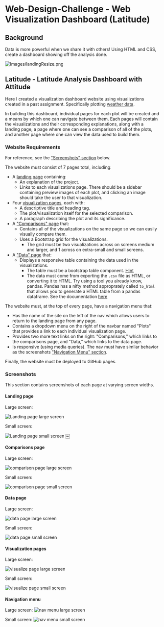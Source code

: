 # Web-Design-Challenge - Web Visualization Dashboard (Latitude)

## Background

Data is more powerful when we share it with others! Using HTML and CSS, create a dashboard showing off the analysis done.

![Images/landingResize.png](WebVisualizations/Images/landingResize.png)

## Latitude - Latitude Analysis Dashboard with Attitude

Here I created a visualization dashboard website using visualizations created in a past assignment. Specifically plotting [weather data](Resources/cities.csv).

In building this dashboard, individual pages for each plot will be created and a means by which one can navigate between them. Each pages will contain the visualizations and their corresponding explanations, along with a landing page, a page where one can see a comparison of all of the plots, and another page where one can view the data used to build them.

### Website Requirements

For reference, see the ["Screenshots" section](#screenshots) below.

The website must consist of 7 pages total, including:

* A [landing page](#landing-page) containing:
  * An explanation of the project.
  * Links to each visualizations page. There should be a sidebar containing preview images of each plot, and clicking an image should take the user to that visualization.
* Four [visualization pages](#visualization-pages), each with:
  * A descriptive title and heading tag.
  * The plot/visualization itself for the selected comparison.
  * A paragraph describing the plot and its significance.
* A ["Comparisons" page](#comparisons-page) that:
  * Contains all of the visualizations on the same page so we can easily visually compare them.
  * Uses a Bootstrap grid for the visualizations.
    * The grid must be two visualizations across on screens medium and larger, and 1 across on extra-small and small screens.
* A ["Data" page](#data-page) that:
  * Displays a responsive table containing the data used in the visualizations.
    * The table must be a bootstrap table component. [Hint](https://getbootstrap.com/docs/4.3/content/tables/#responsive-tables)
    * The data must come from exporting the `.csv` file as HTML, or converting it to HTML. Try using a tool you already know, pandas. Pandas has a nifty method approprately called `to_html` that allows you to generate a HTML table from a pandas dataframe. See the documentation [here](https://pandas.pydata.org/pandas-docs/version/0.17.0/generated/pandas.DataFrame.to_html.html)

The website must, at the top of every page, have a navigation menu that:

* Has the name of the site on the left of the nav which allows users to return to the landing page from any page.
* Contains a dropdown menu on the right of the navbar named "Plots" that provides a link to each individual visualization page.
* Provides two more text links on the right: "Comparisons," which links to the comparisons page, and "Data," which links to the data page.
* Is responsive (using media queries). The nav must have similar behavior as the screenshots ["Navigation Menu" section](#navigation-menu).

Finally, the website must be deployed to GitHub pages.

### Screenshots

This section contains screenshots of each page at varying screen widths.

#### <a id="landing-page"></a>Landing page

Large screen:

![Landing page large screen](WebVisualizations/Images/landingResize.png)

Small screen:

![Landing page small screen](WebVisualizations/Images/landing_sm.PNG)
￼

#### <a id="comparisons-page"></a>Comparisons page

Large screen:

![comparison page large screen](WebVisualizations/Images/comparison_lg.PNG)

Small screen:

![comparison page small screen](WebVisualizations/Images/comparison_sm.PNG)

#### <a id="data-page"></a>Data page

Large screen:

![data page large screen](WebVisualizations/Images/data_lg.PNG)


Small screen:

![data page small screen](WebVisualizations/Images/data_sm.PNG)

#### <a id="visualization-pages"></a>Visualization pages

Large screen:

![visualize page large screen](WebVisualizations/Images/visualize_lg.PNG)

Small screen:

![visualize page small screen](WebVisualizations/Images/visualize_sm.PNG)

#### <a id="navigation-menu"></a>Navigation menu

Large screen:
![nav menu large screen](WebVisualizations/Images/nav_lg.PNG)

Small screen:
![nav menu small screen](WebVisualizations/Images/nav_sm.PNG)

